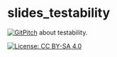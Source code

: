 # slides_testability
[![GitPitch](https://gitpitch.com/assets/badge.svg)](https://gitpitch.com/fkromer/slides_testability/master?grs=github&t=white) about testability.

[![License: CC BY-SA 4.0](https://img.shields.io/badge/License-CC%20BY--SA%204.0-lightgrey.svg)](https://creativecommons.org/licenses/by-sa/4.0/)
